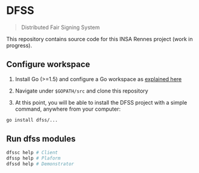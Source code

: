 DFSS
====

> Distributed Fair Signing System

This repository contains source code for this INSA Rennes project (work in progress).

Configure workspace
-------------------

1. Install Go (>=1.5) and configure a Go workspace as [explained here](https://golang.org/doc/code.html#Organization)

2. Navigate under `$GOPATH/src` and clone this repository

3. At this point, you will be able to install the DFSS project with a simple command, anywhere from your computer:

```bash
go install dfss/...
```

Run dfss modules
----------------

```bash
dfssc help # Client
dfssp help # Plaform
dfssd help # Demonstrator
```

